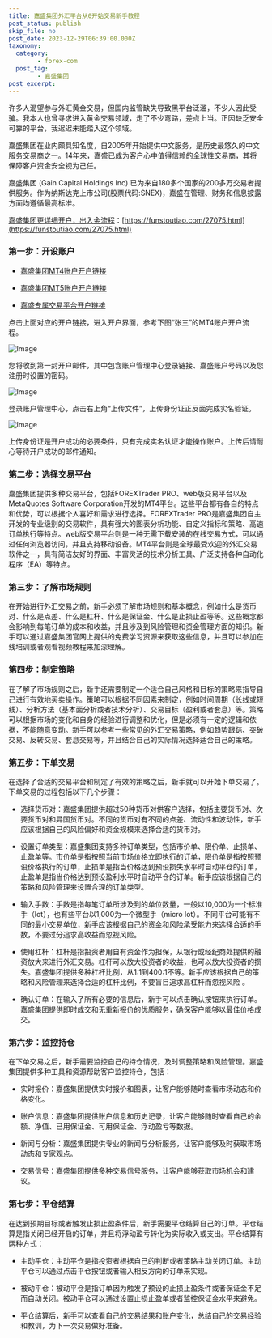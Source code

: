 ```yaml
---
title: 嘉盛集团外汇平台从0开始交易新手教程
post_status: publish
skip_file: no
post_date: 2023-12-29T06:39:00.000Z
taxonomy:
  category:
        - forex-com
  post_tag:
        - 嘉盛集团
post_excerpt: 
---
```

许多人渴望参与外汇黄金交易，但国内监管缺失导致黑平台泛滥，不少人因此受骗。我本人也曾寻求进入黄金交易领域，走了不少弯路，差点上当。正因缺乏安全可靠的平台，我迟迟未能踏入这个领域。

嘉盛集团在业内颇具知名度，自2005年开始提供中文服务，是历史最悠久的中文服务交易商之一。14年来，嘉盛已成为客户心中值得信赖的全球性交易商，其将保障客户资金安全视为己任。

嘉盛集团 (Gain Capital Holdings Inc) 已为来自180多个国家的200多万交易者提供服务。作为纳斯达克上市公司(股票代码:SNEX)，嘉盛在管理、财务和信息披露方面均遵循最高标准。

[嘉盛集团更详细开户，出入金流程](https://funstoutiao.com/27075.html)：[https://funstoutiao.com/27075.html](https://funstoutiao.com/27075.html)

### 第一步：开设账户

* [嘉盛集团MT4账户开户链接](https://s.ssgg.net/jsmt4)

* [嘉盛集团MT5账户开户链接](https://s.ssgg.net/jsmt5)

* [嘉盛专属交易平台开户链接](https://s.ssgg.net/js)

点击上面对应的开户链接，进入开户界面，参考下图“张三”的MT4账户开户流程。

![Image](https://prod-files-secure.s3.us-west-2.amazonaws.com/39ed1227-6d7d-4570-be36-9ccd4a2c4241/7a167aea-686b-400d-af59-4e18eb607a40/640.png?X-Amz-Algorithm=AWS4-HMAC-SHA256&X-Amz-Content-Sha256=UNSIGNED-PAYLOAD&X-Amz-Credential=ASIAZI2LB466ZYNEWDUP%2F20250704%2Fus-west-2%2Fs3%2Faws4_request&X-Amz-Date=20250704T161308Z&X-Amz-Expires=3600&X-Amz-Security-Token=IQoJb3JpZ2luX2VjECgaCXVzLXdlc3QtMiJGMEQCIBAWE9%2BnfCzUIAiPtwN%2FtS3DltlJ4lpzstST0J%2FsnlKhAiA%2BDgt30dPcXCOpmhkpowXYEEv0VvTIax5LR%2FbkNCg6Eyr%2FAwgxEAAaDDYzNzQyMzE4MzgwNSIM%2Fw%2FKCsnB7jmbyNYQKtwDo8RDDvbm%2F%2FOk4utGMsgwaqUc2U7KrIAnqS%2Btd8%2F5Z5gcW%2FQEjC%2FLwJa6bjwzWt6nHi8n5DHYrVAc2hfDm7ov4mn2KRm3a8nPYGDhiCXST41gSF69r5eAyjlWBMIFE7L7P%2FfAau%2B%2BImmb%2Bw2fpozIEaamhc1Fs0NFDxWsH0KeEqE5erjXhwqNusqOY4bkMEgC3UuKS2t8LgxdkCjln0AlklPcE4am65eVoMc0pmOQWVlbAzGRFDgzokZhGXc9eQMZF1qsw4A5GggjlWykVuzjvqgZ0ZNyRksk2BKy7DFKoX8mVcNcFThlE%2F4taw3ls%2Fwcj2eHw0biP0T%2F2CJ9m7W1aHBHf3UPmdshX0IOMVojmice3PlFPtJ1YLkK1arXT8YRAI1wFC6zI%2BXfucgycZVQXX0iVzZpNHLXH6X2K%2Bw3cZH4bQmJPWQyrLa%2F2AiB3ixGmf2mNqy897vEfkmfM13UgUfL59ttpVbCdekt%2F0%2FK%2F3mEPLvvC8eildke1qoCbAAmQHBrdWFQfOxfGSl%2Fo2Vr0In0%2BphbvLzzOUJM8G7Nw6n1LXUkFGLnploz2qXHBupdzCGsIUlegTXoNVwtblIpncJNAQW%2FPOwHoQ9RWehL40kgfwWlY6CQUf%2FafX0wx%2FqfwwY6pgFCkiA5niNfLFXvulZWFwgKyUXvyVWmOvm987a3hZPQNa9HwtoDhNgzULcO0FMPbuFWH14HlOjaGD5haL782gm2L%2BVDkLmEQ9BLLpptkYOGwecWJfDzcmek6Pd6v9OaZrY58nac2URXQLGZr5k7Ozzqjb7X0fX78L7JGqI%2Biq3BRgYvWfeWTjJvxEcUaQbEJsdFnQGLr7DxxtegGpRT1gL8iBDpuqzz&X-Amz-Signature=3f09632991e3b28cbd09d91bbf60715b55a1810f0d3c923779fd1ef23370c4f5&X-Amz-SignedHeaders=host&x-amz-checksum-mode=ENABLED&x-id=GetObject)

您将收到第一封开户邮件，其中包含账户管理中心登录链接、嘉盛账户号码以及您注册时设置的密码。

![Image](https://prod-files-secure.s3.us-west-2.amazonaws.com/39ed1227-6d7d-4570-be36-9ccd4a2c4241/eaa1c6b3-2877-4284-a0e1-530e222c27fb/image.png?X-Amz-Algorithm=AWS4-HMAC-SHA256&X-Amz-Content-Sha256=UNSIGNED-PAYLOAD&X-Amz-Credential=ASIAZI2LB466ZYNEWDUP%2F20250704%2Fus-west-2%2Fs3%2Faws4_request&X-Amz-Date=20250704T161308Z&X-Amz-Expires=3600&X-Amz-Security-Token=IQoJb3JpZ2luX2VjECgaCXVzLXdlc3QtMiJGMEQCIBAWE9%2BnfCzUIAiPtwN%2FtS3DltlJ4lpzstST0J%2FsnlKhAiA%2BDgt30dPcXCOpmhkpowXYEEv0VvTIax5LR%2FbkNCg6Eyr%2FAwgxEAAaDDYzNzQyMzE4MzgwNSIM%2Fw%2FKCsnB7jmbyNYQKtwDo8RDDvbm%2F%2FOk4utGMsgwaqUc2U7KrIAnqS%2Btd8%2F5Z5gcW%2FQEjC%2FLwJa6bjwzWt6nHi8n5DHYrVAc2hfDm7ov4mn2KRm3a8nPYGDhiCXST41gSF69r5eAyjlWBMIFE7L7P%2FfAau%2B%2BImmb%2Bw2fpozIEaamhc1Fs0NFDxWsH0KeEqE5erjXhwqNusqOY4bkMEgC3UuKS2t8LgxdkCjln0AlklPcE4am65eVoMc0pmOQWVlbAzGRFDgzokZhGXc9eQMZF1qsw4A5GggjlWykVuzjvqgZ0ZNyRksk2BKy7DFKoX8mVcNcFThlE%2F4taw3ls%2Fwcj2eHw0biP0T%2F2CJ9m7W1aHBHf3UPmdshX0IOMVojmice3PlFPtJ1YLkK1arXT8YRAI1wFC6zI%2BXfucgycZVQXX0iVzZpNHLXH6X2K%2Bw3cZH4bQmJPWQyrLa%2F2AiB3ixGmf2mNqy897vEfkmfM13UgUfL59ttpVbCdekt%2F0%2FK%2F3mEPLvvC8eildke1qoCbAAmQHBrdWFQfOxfGSl%2Fo2Vr0In0%2BphbvLzzOUJM8G7Nw6n1LXUkFGLnploz2qXHBupdzCGsIUlegTXoNVwtblIpncJNAQW%2FPOwHoQ9RWehL40kgfwWlY6CQUf%2FafX0wx%2FqfwwY6pgFCkiA5niNfLFXvulZWFwgKyUXvyVWmOvm987a3hZPQNa9HwtoDhNgzULcO0FMPbuFWH14HlOjaGD5haL782gm2L%2BVDkLmEQ9BLLpptkYOGwecWJfDzcmek6Pd6v9OaZrY58nac2URXQLGZr5k7Ozzqjb7X0fX78L7JGqI%2Biq3BRgYvWfeWTjJvxEcUaQbEJsdFnQGLr7DxxtegGpRT1gL8iBDpuqzz&X-Amz-Signature=000b56642558cb849a8640d54b84fd55b4b6cbec86f1835ee2597dedb7ef0364&X-Amz-SignedHeaders=host&x-amz-checksum-mode=ENABLED&x-id=GetObject)

登录账户管理中心，点击右上角“上传文件”，上传身份证正反面完成实名验证。

![Image](https://prod-files-secure.s3.us-west-2.amazonaws.com/39ed1227-6d7d-4570-be36-9ccd4a2c4241/54090639-09fc-46b4-a135-e0289f707147/image.png?X-Amz-Algorithm=AWS4-HMAC-SHA256&X-Amz-Content-Sha256=UNSIGNED-PAYLOAD&X-Amz-Credential=ASIAZI2LB466ZYNEWDUP%2F20250704%2Fus-west-2%2Fs3%2Faws4_request&X-Amz-Date=20250704T161308Z&X-Amz-Expires=3600&X-Amz-Security-Token=IQoJb3JpZ2luX2VjECgaCXVzLXdlc3QtMiJGMEQCIBAWE9%2BnfCzUIAiPtwN%2FtS3DltlJ4lpzstST0J%2FsnlKhAiA%2BDgt30dPcXCOpmhkpowXYEEv0VvTIax5LR%2FbkNCg6Eyr%2FAwgxEAAaDDYzNzQyMzE4MzgwNSIM%2Fw%2FKCsnB7jmbyNYQKtwDo8RDDvbm%2F%2FOk4utGMsgwaqUc2U7KrIAnqS%2Btd8%2F5Z5gcW%2FQEjC%2FLwJa6bjwzWt6nHi8n5DHYrVAc2hfDm7ov4mn2KRm3a8nPYGDhiCXST41gSF69r5eAyjlWBMIFE7L7P%2FfAau%2B%2BImmb%2Bw2fpozIEaamhc1Fs0NFDxWsH0KeEqE5erjXhwqNusqOY4bkMEgC3UuKS2t8LgxdkCjln0AlklPcE4am65eVoMc0pmOQWVlbAzGRFDgzokZhGXc9eQMZF1qsw4A5GggjlWykVuzjvqgZ0ZNyRksk2BKy7DFKoX8mVcNcFThlE%2F4taw3ls%2Fwcj2eHw0biP0T%2F2CJ9m7W1aHBHf3UPmdshX0IOMVojmice3PlFPtJ1YLkK1arXT8YRAI1wFC6zI%2BXfucgycZVQXX0iVzZpNHLXH6X2K%2Bw3cZH4bQmJPWQyrLa%2F2AiB3ixGmf2mNqy897vEfkmfM13UgUfL59ttpVbCdekt%2F0%2FK%2F3mEPLvvC8eildke1qoCbAAmQHBrdWFQfOxfGSl%2Fo2Vr0In0%2BphbvLzzOUJM8G7Nw6n1LXUkFGLnploz2qXHBupdzCGsIUlegTXoNVwtblIpncJNAQW%2FPOwHoQ9RWehL40kgfwWlY6CQUf%2FafX0wx%2FqfwwY6pgFCkiA5niNfLFXvulZWFwgKyUXvyVWmOvm987a3hZPQNa9HwtoDhNgzULcO0FMPbuFWH14HlOjaGD5haL782gm2L%2BVDkLmEQ9BLLpptkYOGwecWJfDzcmek6Pd6v9OaZrY58nac2URXQLGZr5k7Ozzqjb7X0fX78L7JGqI%2Biq3BRgYvWfeWTjJvxEcUaQbEJsdFnQGLr7DxxtegGpRT1gL8iBDpuqzz&X-Amz-Signature=7aa4d8536e9884088b0a36e7f0aacbbf1dcc4f1e6df5f97f79311b4e821037b6&X-Amz-SignedHeaders=host&x-amz-checksum-mode=ENABLED&x-id=GetObject)

上传身份证是开户成功的必要条件，只有完成实名认证才能操作账户。上传后请耐心等待开户成功的邮件通知。

### 第二步：选择交易平台

嘉盛集团提供多种交易平台，包括FOREXTrader PRO、web版交易平台以及MetaQuotes Software Corporation开发的MT4平台。这些平台都有各自的特点和优势，可以根据个人喜好和需求进行选择。FOREXTrader PRO是嘉盛集团自主开发的专业级别的交易软件，具有强大的图表分析功能、自定义指标和策略、高速订单执行等特点。web版交易平台则是一种无需下载安装的在线交易方式，可以通过任何浏览器访问，并且支持移动设备。MT4平台则是全球最受欢迎的外汇交易软件之一，具有简洁友好的界面、丰富灵活的技术分析工具、广泛支持各种自动化程序（EA）等特点。

### 第三步：了解市场规则

在开始进行外汇交易之前，新手必须了解市场规则和基本概念，例如什么是货币对、什么是点差、什么是杠杆、什么是保证金、什么是止损止盈等等。这些概念都会影响到每笔订单的成本和收益，并且涉及到风险管理和资金管理方面的知识。新手可以通过嘉盛集团官网上提供的免费学习资源来获取这些信息，并且可以参加在线培训或者观看视频教程来加深理解。

### 第四步：制定策略

在了解了市场规则之后，新手还需要制定一个适合自己风格和目标的策略来指导自己进行有效地买卖操作。策略可以根据不同因素来制定，例如时间周期（长线或短线）、分析方法（基本面分析或者技术分析）、交易目标（盈利或者套息）等。策略可以根据市场的变化和自身的经验进行调整和优化，但是必须有一定的逻辑和依据，不能随意变动。新手可以参考一些常见的外汇交易策略，例如趋势跟踪、突破交易、反转交易、套息交易等，并且结合自己的实际情况选择适合自己的策略。

### 第五步：下单交易

在选择了合适的交易平台和制定了有效的策略之后，新手就可以开始下单交易了。下单交易的过程包括以下几个步骤：

* 选择货币对：嘉盛集团提供超过50种货币对供客户选择，包括主要货币对、次要货币对和异国货币对。不同的货币对有不同的点差、流动性和波动性，新手应该根据自己的风险偏好和资金规模来选择合适的货币对。

* 设置订单类型：嘉盛集团支持多种订单类型，包括市价单、限价单、止损单、止盈单等。市价单是指按照当前市场价格立即执行的订单，限价单是指按照预设价格执行的订单，止损单是指当价格达到预设损失水平时自动平仓的订单，止盈单是指当价格达到预设盈利水平时自动平仓的订单。新手应该根据自己的策略和风险管理来设置合理的订单类型。

* 输入手数：手数是指每笔订单所涉及到的单位数量，一般以10,000为一个标准手（lot），也有些平台以1,000为一个微型手（micro lot）。不同平台可能有不同的最小交易单位，新手应该根据自己的资金和风险承受能力来选择合适的手数，不要过分追求高收益而忽视风险。

* 使用杠杆：杠杆是指投资者用自有资金作为担保，从银行或经纪商处提供的融资放大来进行外汇交易。杠杆可以放大投资者的收益，也可以放大投资者的损失。嘉盛集团提供多种杠杆比例，从1:1到400:1不等。新手应该根据自己的策略和风险管理来选择合适的杠杆比例，不要盲目追求高杠杆而忽视风险 。

* 确认订单：在输入了所有必要的信息后，新手可以点击确认按钮来执行订单。嘉盛集团提供即时成交和无重新报价的优质服务，确保客户能够以最佳价格成交。

### 第六步：监控持仓

在下单交易之后，新手需要监控自己的持仓情况，及时调整策略和风险管理。嘉盛集团提供多种工具和资源帮助客户监控持仓，包括：

* 实时报价：嘉盛集团提供实时报价和图表，让客户能够随时查看市场动态和价格变化。

* 账户信息：嘉盛集团提供账户信息和历史记录，让客户能够随时查看自己的余额、净值、已用保证金、可用保证金、浮动盈亏等数据。

* 新闻与分析：嘉盛集团提供专业的新闻与分析服务，让客户能够及时获取市场动态和专家观点。

* 交易信号：嘉盛集团提供多种交易信号服务，让客户能够获取市场机会和建议。

### 第七步：平仓结算

在达到预期目标或者触发止损止盈条件后，新手需要平仓结算自己的订单。平仓结算是指关闭已经开启的订单，并且将浮动盈亏转化为实际收入或支出。平仓结算有两种方式：

* 主动平仓：主动平仓是指投资者根据自己的判断或者策略主动关闭订单。主动平仓可以通过点击平仓按钮或者输入相反方向的订单来实现。

* 被动平仓：被动平仓是指订单因为触发了预设的止损止盈条件或者保证金不足而自动关闭。被动平仓可以通过设置止损止盈单或者监控保证金水平来避免。

* 平仓结算后，新手可以查看自己的交易结果和账户变化，总结自己的交易经验和教训，为下一次交易做好准备。